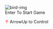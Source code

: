 <!DOCTYPE html>
<html lang="en">
<head>
    <meta charset="UTF-8">
    <meta http-equiv="X-UA-Compatible" content="IE=edge">
    <meta name="viewport" content="width=device-width, initial-scale=1.0">
    <link rel="icon" type="image/png" href="images/favicon.ico"/>
    <title>Flappy Bird Game</title>
    <link rel="stylesheet" href="style.css">
    <script src="script.js" defer></script>
</head>
<body>
    <div class="background"></div>
    <img src="images/Bird.png" alt="bird-img" class="bird" id="bird-1">
    <div class="message">
        Enter To Start Game <p><span style="color: red;">&uarr;</span> ArrowUp to Control</p>
    </div>
    <div class="score">
        <span class="score_title"></span>
        <span class="score_val"></span>
    </div>
</body>
</html>
